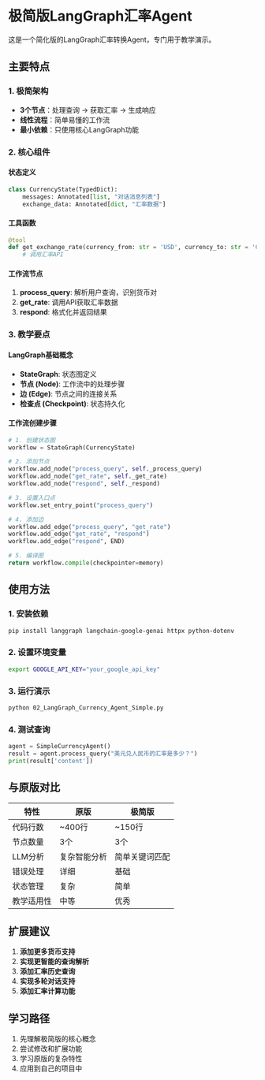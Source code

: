 # 极简版LangGraph汇率Agent

这是一个简化版的LangGraph汇率转换Agent，专门用于教学演示。

## 主要特点

### 1. 极简架构
- **3个节点**：处理查询 → 获取汇率 → 生成响应
- **线性流程**：简单易懂的工作流
- **最小依赖**：只使用核心LangGraph功能

### 2. 核心组件

#### 状态定义
```python
class CurrencyState(TypedDict):
    messages: Annotated[list, "对话消息列表"]
    exchange_data: Annotated[dict, "汇率数据"]
```

#### 工具函数
```python
@tool
def get_exchange_rate(currency_from: str = 'USD', currency_to: str = 'CNY') -> dict:
    # 调用汇率API
```

#### 工作流节点
1. **process_query**: 解析用户查询，识别货币对
2. **get_rate**: 调用API获取汇率数据
3. **respond**: 格式化并返回结果

### 3. 教学要点

#### LangGraph基础概念
- **StateGraph**: 状态图定义
- **节点 (Node)**: 工作流中的处理步骤
- **边 (Edge)**: 节点之间的连接关系
- **检查点 (Checkpoint)**: 状态持久化

#### 工作流创建步骤
```python
# 1. 创建状态图
workflow = StateGraph(CurrencyState)

# 2. 添加节点
workflow.add_node("process_query", self._process_query)
workflow.add_node("get_rate", self._get_rate)
workflow.add_node("respond", self._respond)

# 3. 设置入口点
workflow.set_entry_point("process_query")

# 4. 添加边
workflow.add_edge("process_query", "get_rate")
workflow.add_edge("get_rate", "respond")
workflow.add_edge("respond", END)

# 5. 编译图
return workflow.compile(checkpointer=memory)
```

## 使用方法

### 1. 安装依赖
```bash
pip install langgraph langchain-google-genai httpx python-dotenv
```

### 2. 设置环境变量
```bash
export GOOGLE_API_KEY="your_google_api_key"
```

### 3. 运行演示
```bash
python 02_LangGraph_Currency_Agent_Simple.py
```

### 4. 测试查询
```python
agent = SimpleCurrencyAgent()
result = agent.process_query("美元兑人民币的汇率是多少？")
print(result['content'])
```

## 与原版对比

| 特性 | 原版 | 极简版 |
|------|------|--------|
| 代码行数 | ~400行 | ~150行 |
| 节点数量 | 3个 | 3个 |
| LLM分析 | 复杂智能分析 | 简单关键词匹配 |
| 错误处理 | 详细 | 基础 |
| 状态管理 | 复杂 | 简单 |
| 教学适用性 | 中等 | 优秀 |

## 扩展建议

1. **添加更多货币支持**
2. **实现更智能的查询解析**
3. **添加汇率历史查询**
4. **实现多轮对话支持**
5. **添加汇率计算功能**

## 学习路径

1. 先理解极简版的核心概念
2. 尝试修改和扩展功能
3. 学习原版的复杂特性
4. 应用到自己的项目中 